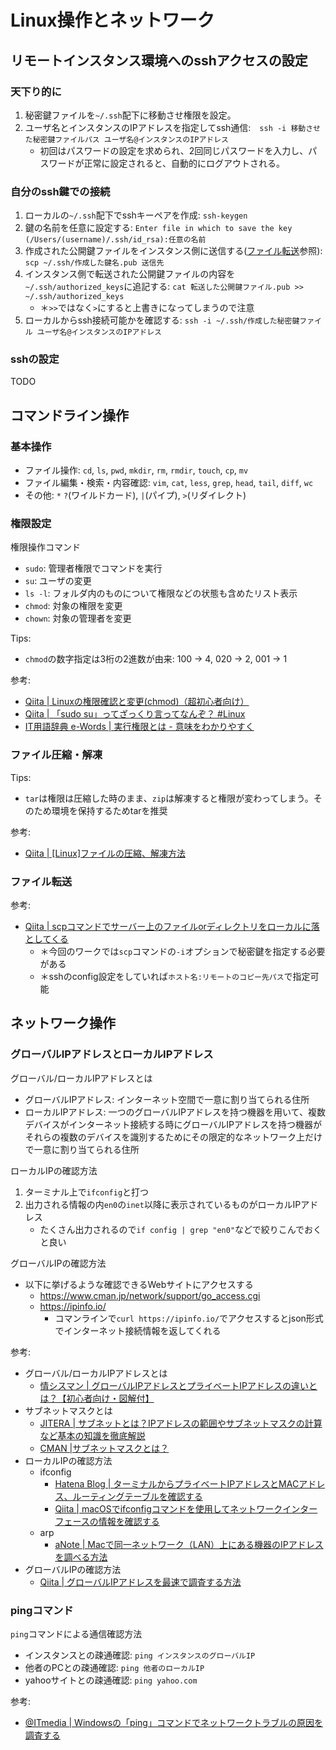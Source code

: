 # Linux操作とネットワーク
## リモートインスタンス環境へのsshアクセスの設定
### 天下り的に
1. 秘密鍵ファイルを`~/.ssh`配下に移動させ権限を設定。
2. ユーザ名とインスタンスのIPアドレスを指定してssh通信:　`ssh -i 移動させた秘密鍵ファイルパス ユーザ名@インスタンスのIPアドレス`
   - 初回はパスワードの設定を求められ、2回同じパスワードを入力し、パスワードが正常に設定されると、自動的にログアウトされる。

### 自分のssh鍵での接続
1. ローカルの`~/.ssh`配下でsshキーペアを作成: `ssh-keygen`
2. 鍵の名前を任意に設定する: `Enter file in which to save the key (/Users/(username)/.ssh/id_rsa):任意の名前`
3. 作成された公開鍵ファイルをインスタンス側に送信する([ファイル転送](#ファイル転送)参照): `scp ~/.ssh/作成した鍵名.pub 送信先`
4. インスタンス側で転送された公開鍵ファイルの内容を`~/.ssh/authorized_keys`に追記する: `cat 転送した公開鍵ファイル.pub >> ~/.ssh/authorized_keys`
   - ＊`>>`ではなく`>`にすると上書きになってしまうので注意
5. ローカルからssh接続可能かを確認する: `ssh -i ~/.ssh/作成した秘密鍵ファイル ユーザ名@インスタンスのIPアドレス`

### sshの設定
TODO



## コマンドライン操作
### 基本操作
- ファイル操作: `cd`, `ls`, `pwd`, `mkdir`, `rm`, `rmdir`, `touch`, `cp`, `mv`
- ファイル編集・検索・内容確認: `vim`, `cat`, `less`, `grep`, `head`, `tail`, `diff`, `wc`
- その他: `*` `?`(ワイルドカード), `|`(パイプ), `>`(リダイレクト)

### 権限設定
権限操作コマンド
- `sudo`: 管理者権限でコマンドを実行
- `su`: ユーザの変更
- `ls -l`: フォルダ内のものについて権限などの状態も含めたリスト表示
- `chmod`: 対象の権限を変更
- `chown`: 対象の管理者を変更

Tips:
- `chmod`の数字指定は3桁の2進数が由来: 100 -> 4, 020 -> 2, 001 -> 1

参考:
- [Qiita | Linuxの権限確認と変更(chmod)（超初心者向け）](https://qiita.com/shisama/items/5f4c4fa768642aad9e06)
- [Qiita | 「sudo su」ってざっくり言ってなんぞ？ #Linux](https://qiita.com/msht0511/items/31294277a4415ccb4ac9)
- [IT用語辞典 e-Words | 実行権限とは - 意味をわかりやすく](https://e-words.jp/w/%E5%AE%9F%E8%A1%8C%E6%A8%A9%E9%99%90.html)

### ファイル圧縮・解凍
Tips:
- `tar`は権限は圧縮した時のまま、`zip`は解凍すると権限が変わってしまう。そのため環境を保持するためtarを推奨

参考:
- [Qiita | [Linux]ファイルの圧縮、解凍方法](https://qiita.com/supersaiakujin/items/c6b54e9add21d375161f)

### ファイル転送
参考:
- [Qiita | scpコマンドでサーバー上のファイルorディレクトリをローカルに落としてくる](https://qiita.com/katsukii/items/225cd3de6d3d06a9abcb)
  - ＊今回のワークでは`scp`コマンドの`-i`オプションで秘密鍵を指定する必要がある
  - ＊sshのconfig設定をしていれば`ホスト名:リモートのコピー先パス`で指定可能

## ネットワーク操作
### グローバルIPアドレスとローカルIPアドレス
グローバル/ローカルIPアドレスとは
- グローバルIPアドレス: インターネット空間で一意に割り当てられる住所
- ローカルIPアドレス: 一つのグローバルIPアドレスを持つ機器を用いて、複数デバイスがインターネット接続する時にグローバルIPアドレスを持つ機器がそれらの複数のデバイスを識別するためにその限定的なネットワーク上だけで一意に割り当てられる住所

ローカルIPの確認方法
1. ターミナル上で`ifconfig`と打つ
2. 出力される情報の内`en0`の`inet`以降に表示されているものがローカルIPアドレス
   - たくさん出力されるので`if config | grep "en0"`などで絞りこんでおくと良い

グローバルIPの確認方法
- 以下に挙げるような確認できるWebサイトにアクセスする
  - https://www.cman.jp/network/support/go_access.cgi
  - https://ipinfo.io/
      - コマンラインで`curl https://ipinfo.io/`でアクセスするとjson形式でインターネット接続情報を返してくれる

参考:
- グローバル/ローカルIPアドレスとは
  - [情シスマン | グローバルIPアドレスとプライベートIPアドレスの違いとは？【初心者向け・図解付】](https://www.gate02.ne.jp/media/it/column_98/)
- サブネットマスクとは
  - [JITERA | サブネットとは？IPアドレスの範囲やサブネットマスクの計算など基本の知識を徹底解説](https://jitera.com/ja/insights/20594)
  - [CMAN |サブネットマスクとは？](https://www.cman.jp/network/term/subnet/p3/)
- ローカルIPの確認方法
  - ifconfig
    - [Hatena Blog | ターミナルからプライベートIPアドレスとMACアドレス、ルーティングテーブルを確認する](https://bambinya.hateblo.jp/entry/2015/04/04/234428)
    - [Qiita | macOSでifconfigコマンドを使用してネットワークインターフェースの情報を確認する](https://qiita.com/fastso/items/db46e03fbacac9b38793)
  - arp
    - [aNote | Macで同一ネットワーク（LAN）上にある機器のIPアドレスを調べる方法](https://anote.work/2244/)
- グローバルIPの確認方法
  - [Qiita | グローバルIPアドレスを最速で調査する方法](https://qiita.com/Brutus/items/3b9d169a4f50c8058816)

### pingコマンド
`ping`コマンドによる通信確認方法
- インスタンスとの疎通確認: `ping インスタンスのグローバルIP`
- 他者のPCとの疎通確認: `ping 他者のローカルIP`
- yahooサイトとの疎通確認: `ping yahoo.com`

参考:
- [@ITmedia | Windowsの「ping」コマンドでネットワークトラブルの原因を調査する](https://atmarkit.itmedia.co.jp/ait/articles/0012/01/news002.html)
